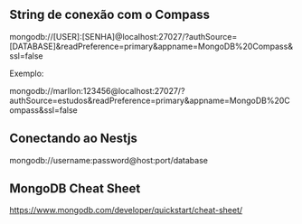 ## String de conexão com o Compass

mongodb://[USER]:[SENHA]@localhost:27027/?authSource=[DATABASE]&readPreference=primary&appname=MongoDB%20Compass&ssl=false

Exemplo:

mongodb://marllon:123456@localhost:27027/?authSource=estudos&readPreference=primary&appname=MongoDB%20Compass&ssl=false

## Conectando ao Nestjs
mongodb://username:password@host:port/database

## MongoDB Cheat Sheet
https://www.mongodb.com/developer/quickstart/cheat-sheet/